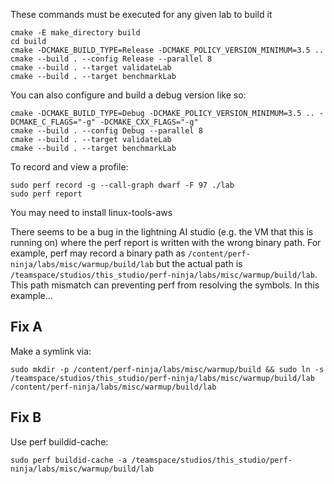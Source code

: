 These commands must be executed for any given lab to build it
```
cmake -E make_directory build
cd build
cmake -DCMAKE_BUILD_TYPE=Release -DCMAKE_POLICY_VERSION_MINIMUM=3.5 ..
cmake --build . --config Release --parallel 8
cmake --build . --target validateLab
cmake --build . --target benchmarkLab
```
You can also configure and build a debug version like so:
```
cmake -DCMAKE_BUILD_TYPE=Debug -DCMAKE_POLICY_VERSION_MINIMUM=3.5 .. -DCMAKE_C_FLAGS="-g" -DCMAKE_CXX_FLAGS="-g"
cmake --build . --config Debug --parallel 8
cmake --build . --target validateLab
cmake --build . --target benchmarkLab
```
To record and view a profile:
```
sudo perf record -g --call-graph dwarf -F 97 ./lab
sudo perf report
```
You may need to install linux-tools-aws

There seems to be a bug in the lightning AI studio (e.g. the VM that this is running on) where
the perf report is written with the wrong binary path. 
For example, perf may record a binary path as `/content/perf-ninja/labs/misc/warmup/build/lab` but 
the actual path is `/teamspace/studios/this_studio/perf-ninja/labs/misc/warmup/build/lab`. 
This path mismatch can preventing perf from resolving the symbols.
In this example...

## Fix A
Make a symlink via:
```
sudo mkdir -p /content/perf-ninja/labs/misc/warmup/build && sudo ln -s /teamspace/studios/this_studio/perf-ninja/labs/misc/warmup/build/lab /content/perf-ninja/labs/misc/warmup/build/lab
```
## Fix B 
Use perf buildid-cache:
```
sudo perf buildid-cache -a /teamspace/studios/this_studio/perf-ninja/labs/misc/warmup/build/lab
```
